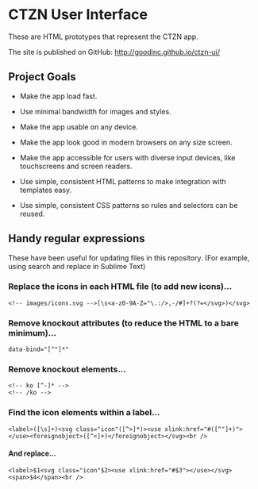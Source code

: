 # CTZN User Interface

These are HTML prototypes that represent the CTZN app.

The site is published on GitHub:
<http://goodinc.github.io/ctzn-ui/>

## Project Goals

* Make the app load fast.

* Use minimal bandwidth for images and styles.

* Make the app usable on any device.

* Make the app look good in modern browsers on any size screen.

* Make the app accessible for users with diverse input devices, like touchscreens and screen readers.

* Use simple, consistent HTML patterns to make integration with templates easy.

* Use simple, consistent CSS patterns so rules and selectors can be reused.



## Handy regular expressions

These have been useful for updating files in this repository. (For example, using search and replace in Sublime Text)


### Replace the icons in each HTML file (to add new icons)…

    <!-- images/icons.svg -->[\s<a-z0-9A-Z="\.:/>,-/#]+?(?=</svg>)</svg>


### Remove knockout attributes (to reduce the HTML to a bare minimum)…

    data-bind="[^"]*"


### Remove knockout elements…

    <!-- ko [^-]* -->
    <!-- /ko -->


### Find the icon elements within a label…

    <label>([\s]+)<svg class="icon"([^>]*)><use xlink:href="#([^"]+)"></use><foreignobject>([^<]+)</foreignobject></svg><br />

#### And replace…

    <label>$1<svg class="icon"$2><use xlink:href="#$3"></use></svg><span>$4</span><br />


